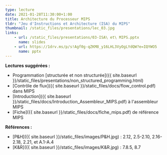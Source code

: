 ```yaml
---
type: lecture
date: 2021-01-28T11:30:00+1:00
title: Architecture du Processeur MIPS
tldr: "Jeu d'Instructions et Architecture (ISA) du MIPS"
thumbnail: /static_files/presentations/lec_03.jpg
links:
    - url: /static_files/presentations/03-ISA\ et\ MIPS.pptx
      name: slides
    - url: https://1drv.ms/p/s!Agf0g-qZKM8_y16LHL3VyOgLYdQW?e=IQYWO5
      name: pptx
---
```

**Lectures suggérées :**   
- Programmation [structurée et non structurée]({{ site.baseurl }}/static_files/presentations/non_structured_programming.html)
- [Contrôle de flux]({{ site.baseurl }}/static_files/docs/flow_control.pdf) dans MIPS
- [Introduction]({{ site.baseurl }}/static_files/docs/Introduction_Assembleur_MIPS.pdf) à l'assembleur MIPS
- [Fiche]({{ site.baseurl }}/static_files/docs/fiche_mips.pdf) de référence MIPS

**Références :**
- [P&H]({{ site.baseurl }}/static_files/images/P&H.jpg) : 2.12, 2.5-2.10, 2.16-2.18, 2.21, et A.1-A.4
- [K&R]({{ site.baseurl }}/static_files/images/K&R.jpg) : 7.8.5, 8.7
